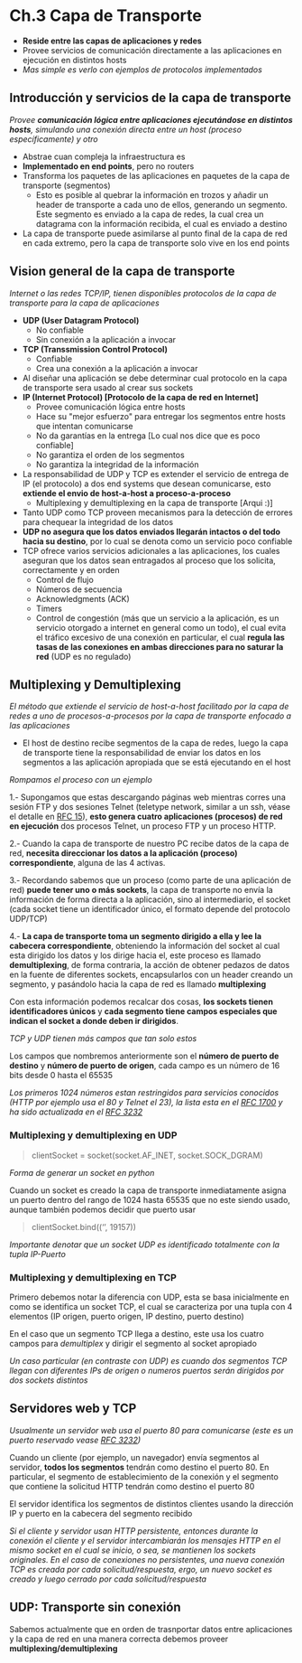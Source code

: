 # Ch.3 Capa de Transporte

- **Reside entre las capas de aplicaciones y redes**
- Provee servicios de comunicación directamente a las aplicaciones en ejecución en distintos hosts
- _Mas simple es verlo con ejemplos de protocolos implementados_

## Introducción y servicios de la capa de transporte

_Provee **comunicación lógica entre aplicaciones ejecutándose en distintos hosts**, simulando una conexión directa entre un host (proceso específicamente) y otro_

- Abstrae cuan compleja la infraestructura es
- **Implementado en end points**, pero no routers
- Transforma los paquetes de las aplicaciones en paquetes de la capa de transporte (segmentos)
    - Esto es posible al quebrar la información en trozos y añadir un header de transporte a cada uno de ellos, generando un segmento. Este segmento es enviado a la capa de redes, la cual crea un datagrama con la información recibida, el cual es enviado a destino
- La capa de transporte puede asimilarse al punto final de la capa de red en cada extremo, pero la capa de transporte solo vive en los end points

## Vision general de la capa de transporte

_Internet o las redes TCP/IP, tienen disponibles protocolos de la capa de transporte para la capa de aplicaciones_

- **UDP (User Datagram Protocol)**
    - No confiable
    - Sin conexión a la aplicación a invocar
- **TCP (Transsmission Control Protocol)**
    - Confiable
    - Crea una conexión a la aplicación a invocar
- Al diseñar una aplicación se debe determinar cual protocolo en la capa de transporte sera usado al crear sus sockets
- **IP (Internet Protocol) [Protocolo de la capa de red en Internet]**
    - Provee comunicación lógica entre hosts
    - Hace su "mejor esfuerzo" para entregar los segmentos entre hosts que intentan comunicarse
    - No da garantías en la entrega [Lo cual nos dice que es poco confiable]
    - No garantiza el orden de los segmentos
    - No garantiza la integridad de la información
- La responsabilidad de UDP y TCP es extender el servicio de entrega de IP (el protocolo) a dos end systems que desean comunicarse, esto **extiende el envio de host-a-host a proceso-a-proceso**
    - Multiplexing y demultiplexing en la capa de transporte [Arqui :)]
- Tanto UDP como TCP proveen mecanismos para la detección de errores para chequear la integridad de los datos
- **UDP no asegura que los datos enviados llegarán intactos o del todo hacia su destino**, por lo cual se denota como un servicio poco confiable
- TCP ofrece varios servicios adicionales a las aplicaciones, los cuales aseguran que los datos sean entragados al proceso que los solicita, correctamente y en orden
    - Control de flujo
    - Números de secuencia
    - Acknowledgments (ACK)
    - Timers
    - Control de congestión (más que un servicio a la aplicación, es un servicio otorgado a internet en general como un todo), el cual evita el tráfico excesivo de una conexión en particular, el cual **regula las tasas de las conexiones en ambas direcciones para no saturar la red** (UDP es no regulado)

## Multiplexing y Demultiplexing

_El método que extiende el servicio de host-a-host facilitado por la capa de redes a uno de procesos-a-procesos por la capa de transporte enfocado a las aplicaciones_

- El host de destino recibe segmentos de la capa de redes, luego la capa de transporte tiene la responsabilidad de enviar los datos en los segmentos a las aplicación apropiada que se está ejecutando en el host

_Rompamos el proceso con un ejemplo_

1.- Supongamos que estas descargando páginas web mientras corres una sesión FTP y dos sesiones Telnet (teletype network, similar a un ssh, véase el detalle en [RFC 15](https://tools.ietf.org/html/rfc15)), **esto genera cuatro aplicaciones (procesos) de red en ejecución** dos procesos Telnet, un proceso FTP y un proceso HTTP.

2.- Cuando la capa de transporte de nuestro PC recibe datos de la capa de red, **necesita direccionar los datos a la aplicación (proceso) correspondiente**, alguna de las 4 activas.

3.- Recordando sabemos que un proceso (como parte de una aplicación de red) **puede tener uno o más sockets**, la capa de transporte no envía la información de forma directa a la aplicación, sino al intermediario, el socket (cada socket tiene un identificador único, el formato depende del protocolo UDP/TCP)

4.- **La capa de transporte toma un segmento dirigido a ella y lee la cabecera correspondiente**, obteniendo la información del socket al cual esta dirigido los datos y los dirige hacia el, este proceso es llamado **demultiplexing**, de forma contraria, la acción de obtener pedazos de datos en la fuente de diferentes sockets, encapsularlos con un header creando un segmento, y pasándolo hacia la capa de red es llamado **multiplexing**

Con esta información podemos recalcar dos cosas, **los sockets tienen identificadores únicos** y **cada segmento tiene campos especiales que indican el socket a donde deben ir dirigidos**. 

_TCP y UDP tienen más campos que tan solo estos_

Los campos que nombremos anteriormente son el **número de puerto de destino** y **número de puerto de origen**, cada campo es un número de 16 bits desde 0 hasta el 65535

_Los primeros 1024 números estan restringidos para servicios conocidos (HTTP por ejemplo usa el 80 y Telnet el 23), la lista esta en el [RFC 1700](https://tools.ietf.org/html/rfc1700) y ha sido actualizada en el [RFC 3232](https://tools.ietf.org/html/rfc3232)_

### **Multiplexing y demultiplexing en UDP**

>clientSocket = socket(socket.AF_INET, socket.SOCK_DGRAM)

_Forma de generar un socket en python_

Cuando un socket es creado la capa de transporte inmediatamente asigna un puerto dentro del rango de 1024 hasta 65535 que no este siendo usado, aunque también podemos decidir que puerto usar

>clientSocket.bind((‘’, 19157))

_Importante denotar que un socket UDP es identificado totalmente con la tupla IP-Puerto_

### **Multiplexing y demultiplexing en TCP**

Primero debemos notar la diferencia con UDP, esta se basa inicialmente en como se identifica un socket TCP, el cual se caracteriza por una tupla con 4 elementos (IP origen, puerto origen, IP destino, puerto destino)

En el caso que un segmento TCP llega a destino, este usa los cuatro campos para _demultiplex_ y dirigir el segmento al socket apropiado

_Un caso particular (en contraste con UDP) es cuando dos segmentos TCP llegan con diferentes IPs de origen o numeros puertos serán dirigidos por dos sockets distintos_

## Servidores web y TCP

_Usualmente un servidor web usa el puerto 80 para comunicarse (este es un puerto reservado vease [RFC 3232](https://tools.ietf.org/html/rfc3232))_

Cuando un cliente (por ejemplo, un navegador) envía segmentos al servidor, **todos los segmentos** tendrán como destino el puerto 80. En particular, el segmento de establecimiento de la conexión y el segmento que contiene la solicitud HTTP tendrán como destino el puerto 80

El servidor identifica los segmentos de distintos clientes usando la dirección IP y puerto en la cabecera del segmento recibido

_Si el cliente y servidor usan HTTP persistente, entonces durante la conexión el cliente y el servidor intercambiarán los mensajes HTTP en el mismo socket en el cual se inicio, o sea, se mantienen los sockets originales. En el caso de conexiones no persistentes, una nueva conexión TCP es creada por cada solicitud/respuesta, ergo, un nuevo socket es creado y luego cerrado por cada solicitud/respuesta_

## UDP: Transporte sin conexión

Sabemos actualmente que en orden de trasnportar datos entre aplicaciones y la capa de red en una manera correcta debemos proveer **multiplexing/demultiplexing**
